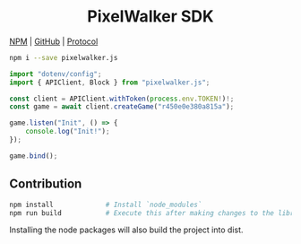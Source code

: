 
<center><h1>PixelWalker SDK</h1></center>

[NPM](https://www.npmjs.com/package/pixelwalker.js) | [GitHub](https://github.com/Anatoly03/pixelwalker.js) | [Protocol](https://github.com/PixelWalkerGame/Protocol)

```sh
npm i --save pixelwalker.js
```

```ts
import "dotenv/config";
import { APIClient, Block } from "pixelwalker.js";

const client = APIClient.withToken(process.env.TOKEN!)!;
const game = await client.createGame("r450e0e380a815a");

game.listen("Init", () => {
    console.log("Init!");
});

game.bind();
```

## Contribution

```sh
npm install             # Install `node_modules`
npm run build           # Execute this after making changes to the library.
```

Installing the node packages will also build the project into dist.
